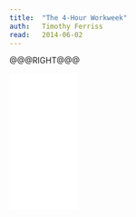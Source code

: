 ```yaml
---
title:	"The 4-Hour Workweek"
auth:	Timothy Ferriss
read:	2014-06-02
---
```







@@@RIGHT@@@
<iframe style="width:120px;height:240px;" marginwidth="0" marginheight="0" scrolling="no" frameborder="0" src="//ws-na.amazon-adsystem.com/widgets/q?ServiceVersion=20070822&OneJS=1&Operation=GetAdHtml&MarketPlace=US&source=ss&ref=ss_til&ad_type=product_link&tracking_id=wojcadamkoszh-20&marketplace=amazon&region=US&placement=B002WE46UW&asins=B002WE46UW&linkId=Z4LWVLEDJ4X6GXY7&show_border=false&link_opens_in_new_window=true&price_color=333333&title_color=C00000&bg_color=FFFFFF"> </iframe>
